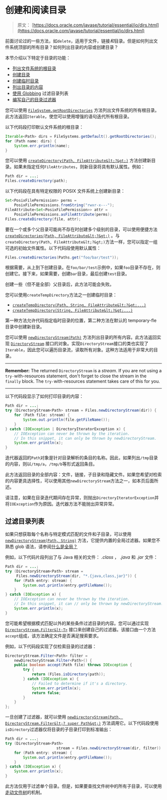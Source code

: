 # 创建和阅读目录

> 原文： [https://docs.oracle.com/javase/tutorial/essential/io/dirs.html](https://docs.oracle.com/javase/tutorial/essential/io/dirs.html)

前面讨论过的一些方法，如`delete`，适用于文件，链接*和*目录。但是如何列出文件系统顶部的所有目录？如何列出目录的内容或创建目录？

本节介绍以下特定于目录的功能：

*   [列出文件系统的根目录](#listall)
*   [创建目录](#create)
*   [创建临时目录](#createTemp)
*   [列出目录的内容](#listdir)
*   [使用 Globbing](#glob) 过滤目录列表
*   [编写自己的目录过滤器](#filter)

您可以使用 [`FileSystem.getRootDirectories`](https://docs.oracle.com/javase/8/docs/api/java/nio/file/FileSystem.html#getRootDirectories--) 方法列出文件系统的所有根目录。此方法返回`Iterable`，使您可以使用增强的语句迭代所有根目录。

以下代码段打印默认文件系统的根目录：

```java
Iterable<Path> dirs = FileSystems.getDefault().getRootDirectories();
for (Path name: dirs) {
    System.err.println(name);
}

```

您可以使用 [`createDirectory(Path, FileAttribute&lt;?&gt;)`](https://docs.oracle.com/javase/8/docs/api/java/nio/file/Files.html#createDirectory-java.nio.file.Path-java.nio.file.attribute.FileAttribute...-) 方法创建新目录。如果未指定任何`FileAttributes`，则新目录将具有默认属性。例如：

```java
Path dir = ...;
Files.createDirectory(path);

```

以下代码段在具有特定权限的 POSIX 文件系统上创建新目录：

```java
Set<PosixFilePermission> perms =
    PosixFilePermissions.fromString("rwxr-x---");
FileAttribute<Set<PosixFilePermission>> attr =
    PosixFilePermissions.asFileAttribute(perms);
Files.createDirectory(file, attr);

```

要在一个或多个父目录可能尚不存在时创建多个级别的目录，可以使用便捷方法 [`createDirectories(Path, FileAttribute&lt;?&gt;)`](https://docs.oracle.com/javase/8/docs/api/java/nio/file/Files.html#createDirectories-java.nio.file.Path-java.nio.file.attribute.FileAttribute...-) 。与`createDirectory(Path, FileAttribute&lt;?&gt;)`方法一样，您可以指定一组可选的初始文件属性。以下代码段使用默认属性：

```java
Files.createDirectories(Paths.get("foo/bar/test"));

```

根据需要，从上到下创建目录。在`foo/bar/test`示例中，如果`foo`目录不存在，则创建它。接下来，如果需要，创建`bar`目录，最后创建`test`目录。

创建一些（但不是全部）父目录后，此方法可能会失败。

您可以使用`createTempDirectory`方法之一创建临时目录：

*   [`createTempDirectory(Path, String, FileAttribute&lt;?&gt;...)`](https://docs.oracle.com/javase/8/docs/api/java/nio/file/Files.html#createTempDirectory-java.nio.file.Path-java.lang.String-java.nio.file.attribute.FileAttribute...-)
*   [`createTempDirectory(String, FileAttribute&lt;?&gt;...)`](https://docs.oracle.com/javase/8/docs/api/java/nio/file/Files.html#createTempDirectory-java.lang.String-java.nio.file.attribute.FileAttribute...-)

第一种方法允许代码指定临时目录的位置，第二种方法在默认的 temporary-fle 目录中创建新目录。

您可以使用 [`newDirectoryStream(Path)`](https://docs.oracle.com/javase/8/docs/api/java/nio/file/Files.html#newDirectoryStream-java.nio.file.Path-) 方法列出目录的所有内容。此方法返回实现 [`DirectoryStream`](https://docs.oracle.com/javase/8/docs/api/java/nio/file/DirectoryStream.html) 接口的对象。实现`DirectoryStream`接口的类也实现了`Iterable`，因此您可以遍历目录流，读取所有对象。这种方法适用于非常大的目录。

* * *

**Remember:** The returned `DirectoryStream` is a _stream_. If you are not using a `try-`with-resources statement, don't forget to close the stream in the `finally` block. The `try-`with-resources statement takes care of this for you.

* * *

以下代码段显示了如何打印目录的内容：

```java
Path dir = ...;
try (DirectoryStream<Path> stream = Files.newDirectoryStream(dir)) {
    for (Path file: stream) {
        System.out.println(file.getFileName());
    }
} catch (IOException | DirectoryIteratorException x) {
    // IOException can never be thrown by the iteration.
    // In this snippet, it can only be thrown by newDirectoryStream.
    System.err.println(x);
}

```

迭代器返回的`Path`对象是针对目录解析的条目的名称。因此，如果列出`/tmp`目录的内容，则以`/tmp/a`，`/tmp/b`等形式返回条目。

此方法返回目录的全部内容：文件，链接，子目录和隐藏文件。如果您希望对检索的内容更具选择性，可以使用其他`newDirectoryStream`方法之一，如本页后面所述。

请注意，如果在目录迭代期间存在异常，则抛出`DirectoryIteratorException`并将`IOException`作为原因。迭代器方法不能抛出异常异常。

##  过滤目录列表

如果只想获取每个名称与特定模式匹配的文件和子目录，可以使用 [`newDirectoryStream(Path, String)`](https://docs.oracle.com/javase/8/docs/api/java/nio/file/Files.html#newDirectoryStream-java.nio.file.Path-java.lang.String-) 方法，它提供内置的全局过滤器。如果您不熟悉 glob 语法，请参阅[什么是全局？](fileOps.html#glob)

例如，以下代码片段列出了与 Java 相关的文件： _.class_ ， _.java_ 和 _.jar_ 文件：

```java
Path dir = ...;
try (DirectoryStream<Path> stream =
     Files.newDirectoryStream(dir, "*.{java,class,jar}")) {
    for (Path entry: stream) {
        System.out.println(entry.getFileName());
    }
} catch (IOException x) {
    // IOException can never be thrown by the iteration.
    // In this snippet, it can // only be thrown by newDirectoryStream.
    System.err.println(x);
}

```

您可能希望根据模式匹配以外的某些条件过滤目录的内容。您可以通过实现 [`DirectoryStream.Filter&lt;T>`](https://docs.oracle.com/javase/8/docs/api/java/nio/file/DirectoryStream.Filter.html) 接口来创建自己的过滤器。该接口由一个方法`accept`组成，该方法确定文件是否满足搜索要求。

例如，以下代码段实现了仅检索目录的过滤器：

```java
DirectoryStream.Filter<Path> filter =
    newDirectoryStream.Filter<Path>() {
    public boolean accept(Path file) throws IOException {
        try {
            return (Files.isDirectory(path));
        } catch (IOException x) {
            // Failed to determine if it's a directory.
            System.err.println(x);
            return false;
        }
    }
};

```

一旦创建了过滤器，就可以使用 [`newDirectoryStream(Path, DirectoryStream.Filter&lt;? super Path&gt;)`](https://docs.oracle.com/javase/8/docs/api/java/nio/file/Files.html#newDirectoryStream-java.nio.file.Path-java.nio.file.DirectoryStream.Filter-) 方法调用它。以下代码段使用`isDirectory`过滤器仅将目录的子目录打印到标准输出：

```java
Path dir = ...;
try (DirectoryStream<Path>
                       stream = Files.newDirectoryStream(dir, filter)) {
    for (Path entry: stream) {
        System.out.println(entry.getFileName());
    }
} catch (IOException x) {
    System.err.println(x);
}

```

此方法仅用于过滤单个目录。但是，如果要查找文件树中的所有子目录，可以使用[走动文件树](walk.html)的机制。